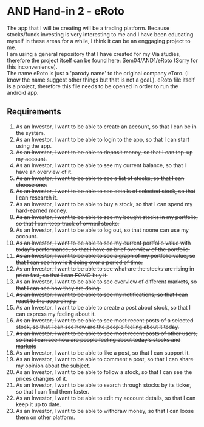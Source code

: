 # AND Hand-in 2 - eRoto

The app that I will be creating will be a trading platform. Because stocks/funds investing is very interesting to me and I have been educating myself in these areas for a while, I think it can be an enggaging project to me.<br/>
I am using a general repository that I have created for my Via studies, therefore the project itself can be found here: Sem04/AND1/eRoto (Sorry for this inconvenience). <br/>
The name eRoto is just a 'parody name' to the original company eToro. (I know the name suggest other things but that is not a goal.).
eRoto file itself is a project, therefore this file needs to be opened in order to run the android app.

## Requirements
1. As an Investor, I want to be able to create an account, so that I can be in the system.
2. As an Investor, I want to be able to login to the app, so that I can start using the app.
3. ~~As an Investor, I want to be able to deposit money, so that I can top-up my account.~~
4. As an Investor, I want to be able to see my current balance, so that I have an overview of it.
5. ~~As an Investor, I want to be able to see a list of stocks, so that I can choose one.~~
6. ~~As an Investor, I want to be able to see details of selected stock, so that I can research it.~~
7. As an Investor, I want to be able to buy a stock, so that I can spend my hard-earned money.
10. ~~As an Investor, I want to be able to see my bought stocks in my portfolio, so that I can keep track of owned stocks.~~
11. As an Investor, I want to be able to log out, so that noone can use my account.
12. ~~As an Investor, I want to be able to see my current portfolio value with today's performance, so that I have an brief overview of the portfolio.~~
13. ~~As an Investor, I want to be able to see a graph of my portfolio value, so that I can see how is it doing over a period of time.~~
14. ~~As an Investor, I want to be able to see what are the stocks are rising in price fast, so that I can FOMO buy it.~~
15. ~~As an Investor, I want to be able to see overview of different markets, so that I can see how they are doing.~~
16. ~~As an Investor, I want to be able to see my notifications, so that I can react to the accordingly.~~
17. As an Investor, I want to be able to create a post about stock, so that I can express my feeling about it.
18. ~~As an Investor, I want to be able to see most recent posts of a selected stock, so that I can see how are the people feeling about it today.~~
19. ~~As an Investor, I want to be able to see most recent posts of other users, so that I can see how are people feeling about today's stocks and markets~~
20. As an Investor, I want to be able to like a post, so that I can support it.
21. As an Investor, I want to be able to comment a post, so that I can share my opinion about the subject.
22. As an Investor, I want to be able to follow a stock, so that I can see the prices changes of it.
23. As an Investor, I want to be able to search through stocks by its ticker, so that I can find them faster.
24. As an Investor, I want to be able to edit my account details, so that I can keep it up to date.
25. As an Investor, I want to be able to withdraw money, so that I can loose them on other platform.
